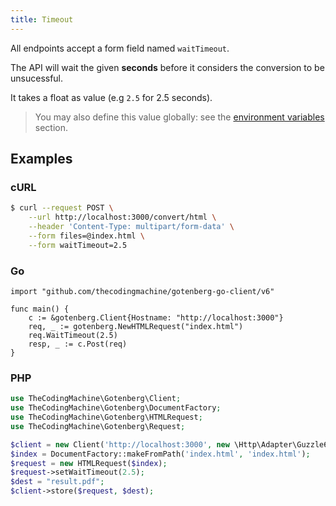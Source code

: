 ```yaml
---
title: Timeout
---
```


All endpoints accept a form field named `waitTimeout`.

The API will wait the given **seconds** before it considers the conversion to be unsucessful.

It takes a float as value (e.g `2.5` for 2.5 seconds).

> You may also define this value globally: see the [environment variables](#environment_variables.default_wait_timeout) section.

## Examples

### cURL

```bash
$ curl --request POST \
    --url http://localhost:3000/convert/html \
    --header 'Content-Type: multipart/form-data' \
    --form files=@index.html \
    --form waitTimeout=2.5
```

### Go

```golang
import "github.com/thecodingmachine/gotenberg-go-client/v6"

func main() {
    c := &gotenberg.Client{Hostname: "http://localhost:3000"}
    req, _ := gotenberg.NewHTMLRequest("index.html")
    req.WaitTimeout(2.5)
    resp, _ := c.Post(req)
}
```

### PHP

```php
use TheCodingMachine\Gotenberg\Client;
use TheCodingMachine\Gotenberg\DocumentFactory;
use TheCodingMachine\Gotenberg\HTMLRequest;
use TheCodingMachine\Gotenberg\Request;

$client = new Client('http://localhost:3000', new \Http\Adapter\Guzzle6\Client());
$index = DocumentFactory::makeFromPath('index.html', 'index.html');
$request = new HTMLRequest($index);
$request->setWaitTimeout(2.5);
$dest = "result.pdf";
$client->store($request, $dest);
```
